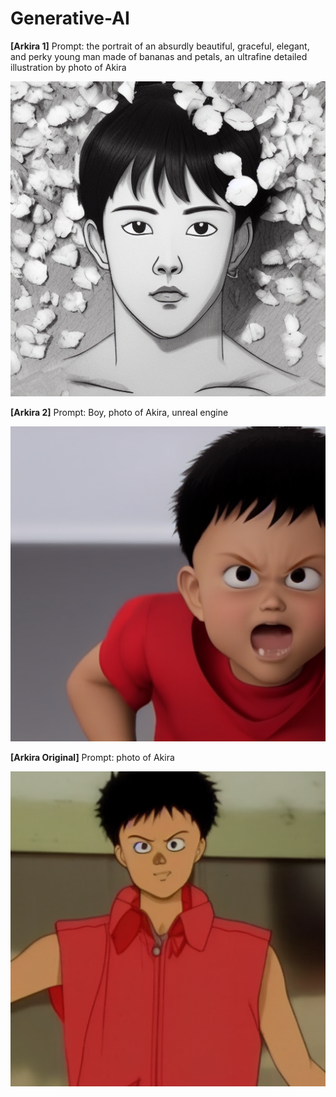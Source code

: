# Generative-AI

**[Arkira 1]**
Prompt: the portrait of an absurdly beautiful, graceful, elegant, and perky young man made of bananas and petals, an ultrafine detailed illustration by photo of Akira
<p align="center">
  <img src="https://github.com/yihuang1995/Generative-AI/blob/main/Stable-diffusion-outputs/akira_model_out/the%20portrait%20of%20an%20absurdly%20beautiful%2C%20graceful%2C%20elegant%2C%20and%20perky%20young%20man%20made%20of%20bananas%20and%20petals%2C%20an%20ultrafine%20detailed%20illustration%20by%20photo%20of%20Akira.png">
</p>

**[Arkira 2]**
Prompt: Boy, photo of Akira, unreal engine
<p align="center">
  <img src="https://github.com/yihuang1995/Generative-AI/blob/main/Stable-diffusion-outputs/akira_model_out/Boy%2C%20photo%20of%20Akira%2C%20unreal%20engine%20.png">
</p>

**[Arkira Original]**
Prompt: photo of Akira
<p align="center">
  <img src="https://github.com/yihuang1995/Generative-AI/blob/main/Stable-diffusion-outputs/akira_model_out/photo%20of%20Akira.png">
</p>
